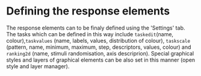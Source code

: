 # Defining the response elements

The response elements can to be finaly defined using the 'Settings' tab. The tasks which can be defined in this way include `taskedit`(name, colour),`taskvalues` (name, labels, values, distribution of colour), `taskscale` (pattern, name, minimum, maximum, step, descriptors, values, colour) and `ranking2d` (name, stimuli randomisation, axis descriprion). Special  graphical styles and layers of graphical elements can be also set in this manner (open style and layer manager).
